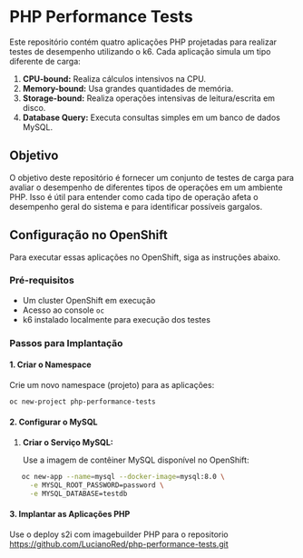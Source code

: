 # PHP Performance Tests

Este repositório contém quatro aplicações PHP projetadas para realizar testes de desempenho utilizando o k6. Cada aplicação simula um tipo diferente de carga:

1. **CPU-bound:** Realiza cálculos intensivos na CPU.
2. **Memory-bound:** Usa grandes quantidades de memória.
3. **Storage-bound:** Realiza operações intensivas de leitura/escrita em disco.
4. **Database Query:** Executa consultas simples em um banco de dados MySQL.

## Objetivo

O objetivo deste repositório é fornecer um conjunto de testes de carga para avaliar o desempenho de diferentes tipos de operações em um ambiente PHP. Isso é útil para entender como cada tipo de operação afeta o desempenho geral do sistema e para identificar possíveis gargalos.

## Configuração no OpenShift

Para executar essas aplicações no OpenShift, siga as instruções abaixo.

### Pré-requisitos

- Um cluster OpenShift em execução
- Acesso ao console `oc`
- k6 instalado localmente para execução dos testes

### Passos para Implantação

#### 1. Criar o Namespace

Crie um novo namespace (projeto) para as aplicações:

```bash
oc new-project php-performance-tests
```
#### 2. Configurar o MySQL

1. **Criar o Serviço MySQL:**

   Use a imagem de contêiner MySQL disponível no OpenShift:

```bash
   oc new-app --name=mysql --docker-image=mysql:8.0 \
     -e MYSQL_ROOT_PASSWORD=password \
     -e MYSQL_DATABASE=testdb
```
#### 3. Implantar as Aplicações PHP
Use o deploy s2i com imagebuilder PHP para o repositorio https://github.com/LucianoRed/php-performance-tests.git



   
